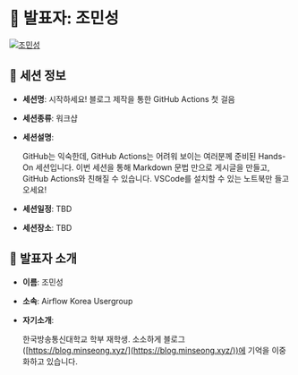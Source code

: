 # 🎤 발표자: 조민성

<div class="container">
    <div class="row justify-content-center">
        <div class="col-md-4 profile mb-4 text-center">
            <a href="#" target="_self"><img src="/images/speakers/minseongcho.jpg" alt="조민성" class="img-fluid" /></a>
        </div>
    </div>
</div>

## 🔎 세션 정보

- **세션명**: 시작하세요! 블로그 제작을 통한 GitHub Actions 첫 걸음
- **세션종류**: 워크샵
- **세션설명**:

  GitHub는 익숙한데, GitHub Actions는 어려워 보이는 여러분께 준비된 Hands-On 세션입니다. 이번 세션을 통해 Markdown 문법 만으로 게시글을 만들고, GitHub Actions와 친해질 수 있습니다. VSCode를 설치할 수 있는 노트북만 들고오세요!

- **세션일정**: TBD
- **세션장소**: TBD

## 📜 발표자 소개

- **이름**: 조민성
- **소속**: Airflow Korea Usergroup
- **자기소개**:

  한국방송통신대학교 학부 재학생. 소소하게 블로그([https://blog.minseong.xyz/](https://blog.minseong.xyz/))에 기억을 이중화하고 있습니다.